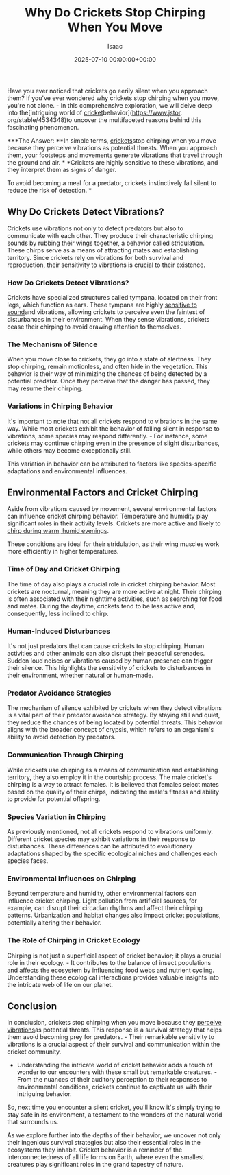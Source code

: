 ﻿---
title: Why Do Crickets Stop Chirping When You Move
description: Have you ever noticed that crickets go eerily silent when you approach them? If you've ever wondered why crickets stop chirping when you move, you're not...
slug: /why-do-crickets-stop-chirping-when-you-move/
date: 2025-07-10 00:00:00+00:00
lastmod: 2025-07-10 00:00:00+03:00
author: Isaac
categories:
- Crickets
- Guide
tags:
- crickets
- cricket
- stop
layout: post
---

Have you ever noticed that crickets go eerily silent when you approach them? If you've ever wondered why crickets stop chirping when you move, you're not alone. - In this comprehensive exploration, we will delve deep into the[intriguing world of [cricket](https://pestpolicy.com/are-crickets-decomposers/)behavior](https://www.jstor. org/stable/4534348)to uncover the multifaceted reasons behind this fascinating phenomenon.

***The Answer: **In simple terms, [crickets](https://pestpolicy.com/are-crickets-good-or-bad/)stop chirping when you move because they perceive vibrations as potential threats. When you approach them, your footsteps and movements generate vibrations that travel through the ground and air. * *Crickets are highly sensitive to these vibrations, and they interpret them as signs of danger.

To avoid becoming a meal for a predator, crickets instinctively fall silent to reduce the risk of detection. *

##  **Why Do Crickets Detect Vibrations?**

Crickets use vibrations not only to detect predators but also to communicate with each other. They produce their characteristic chirping sounds by rubbing their wings together, a behavior called stridulation. These chirps serve as a means of attracting mates and establishing territory. Since crickets rely on vibrations for both survival and reproduction, their sensitivity to vibrations is crucial to their existence.

###  **How Do Crickets Detect Vibrations?**

Crickets have specialized structures called tympana, located on their front legs, which function as ears. These tympana are highly [sensitive to sound](https://www.jstor.org/stable/2829808)and vibrations, allowing crickets to perceive even the faintest of disturbances in their environment. When they sense vibrations, crickets cease their chirping to avoid drawing attention to themselves.

###  **The Mechanism of Silence**

When you move close to crickets, they go into a state of alertness. They stop chirping, remain motionless, and often hide in the vegetation. This behavior is their way of minimizing the chances of being detected by a potential predator. Once they perceive that the danger has passed, they may resume their chirping.

###  **Variations in Chirping Behavior**

It's important to note that not all crickets respond to vibrations in the same way. While most crickets exhibit the behavior of falling silent in response to vibrations, some species may respond differently. - For instance, some crickets may continue chirping even in the presence of slight disturbances, while others may become exceptionally still.

This variation in behavior can be attributed to factors like species-specific adaptations and environmental influences.

##  **Environmental Factors and Cricket Chirping**

Aside from vibrations caused by movement, several environmental factors can influence cricket chirping behavior. Temperature and humidity play significant roles in their activity levels. Crickets are more active and likely to [chirp during warm, humid evenings](https://www.scientificamerican.com/article/why-do-crickets-chirp-more/).

These conditions are ideal for their stridulation, as their wing muscles work more efficiently in higher temperatures.

###  **Time of Day and Cricket Chirping**

The time of day also plays a crucial role in cricket chirping behavior. Most crickets are nocturnal, meaning they are more active at night. Their chirping is often associated with their nighttime activities, such as searching for food and mates. During the daytime, crickets tend to be less active and, consequently, less inclined to chirp.

###  **Human-Induced Disturbances**

It's not just predators that can cause crickets to stop chirping. Human activities and other animals can also disrupt their peaceful serenades. Sudden loud noises or vibrations caused by human presence can trigger their silence. This highlights the sensitivity of crickets to disturbances in their environment, whether natural or human-made.

###  **Predator Avoidance Strategies**

The mechanism of silence exhibited by crickets when they detect vibrations is a vital part of their predator avoidance strategy. By staying still and quiet, they reduce the chances of being located by potential threats. This behavior aligns with the broader concept of crypsis, which refers to an organism's ability to avoid detection by predators.

###  **Communication Through Chirping**

While crickets use chirping as a means of communication and establishing territory, they also employ it in the courtship process. The male cricket's chirping is a way to attract females. It is believed that females select mates based on the quality of their chirps, indicating the male's fitness and ability to provide for potential offspring.

###  **Species Variation in Chirping**

As previously mentioned, not all crickets respond to vibrations uniformly. Different cricket species may exhibit variations in their response to disturbances. These differences can be attributed to evolutionary adaptations shaped by the specific ecological niches and challenges each species faces.

###  **Environmental Influences on Chirping**

Beyond temperature and humidity, other environmental factors can influence cricket chirping. Light pollution from artificial sources, for example, can disrupt their circadian rhythms and affect their chirping patterns. Urbanization and habitat changes also impact cricket populations, potentially altering their behavior.

###  **The Role of Chirping in Cricket Ecology**

Chirping is not just a superficial aspect of cricket behavior; it plays a crucial role in their ecology. - It contributes to the balance of insect populations and affects the ecosystem by influencing food webs and nutrient cycling. Understanding these ecological interactions provides valuable insights into the intricate web of life on our planet.

##  **Conclusion**

In conclusion, crickets stop chirping when you move because they [perceive vibrations](https://pestpolicy.com/why-do-crickets-jump-towards-you/)as potential threats. This response is a survival strategy that helps them avoid becoming prey for predators. - Their remarkable sensitivity to vibrations is a crucial aspect of their survival and communication within the cricket community.

- Understanding the intricate world of cricket behavior adds a touch of wonder to our encounters with these small but remarkable creatures. - From the nuances of their auditory perception to their responses to environmental conditions, crickets continue to captivate us with their intriguing behavior.

So, next time you encounter a silent cricket, you'll know it's simply trying to stay safe in its environment, a testament to the wonders of the natural world that surrounds us.

As we explore further into the depths of their behavior, we uncover not only their ingenious survival strategies but also their essential roles in the ecosystems they inhabit. Cricket behavior is a reminder of the interconnectedness of all life forms on Earth, where even the smallest creatures play significant roles in the grand tapestry of nature.

